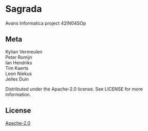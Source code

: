 # Sagrada

Avans Informatica project 42IN04SOp

## Meta

Kylian Vermeulen  
Peter Romijn  
Ian Hendriks  
Tim Kaerts  
Leon Niekus  
Jelles Duin

Distributed under the Apache-2.0 license. See LICENSE for more information.

## License
[Apache-2.0](https://github.com/KylianVermeulen/sagrada/blob/develop/LICENSE)